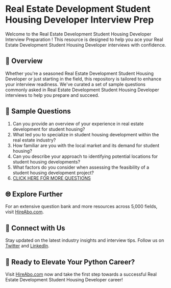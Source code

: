# Real Estate Development Student Housing Developer Interview Prep

Welcome to the Real Estate Development Student Housing Developer Interview Preparation ! This resource is designed to help you ace your Real Estate Development Student Housing Developer interviews with confidence.

## 🚀 Overview

Whether you're a seasoned Real Estate Development Student Housing Developer or just starting in the field, this repository is tailored to enhance your interview readiness. We've curated a set of sample questions commonly asked in Real Estate Development Student Housing Developer interviews to help you prepare and succeed.

## 📝 Sample Questions

1. Can you provide an overview of your experience in real estate development for student housing?
2. What led you to specialize in student housing development within the real estate industry?
3. How familiar are you with the local market and its demand for student housing?
4. Can you describe your approach to identifying potential locations for student housing developments?
5. What factors do you consider when assessing the feasibility of a student housing development project?
6. [CLICK HERE FOR MORE QUESTIONS](https://hireabo.com/job/21_3_24/Real%20Estate%20Development%20Student%20Housing%20Developer)

## 🌐 Explore Further

For an extensive question bank and more resources across 5,000 fields, visit [HireAbo.com](https://www.hireabo.com).

## 📱 Connect with Us

Stay updated on the latest industry insights and interview tips. Follow us on [Twitter](https://twitter.com/hireabo) and [LinkedIn](https://www.linkedin.com/in/hire-abo-3609972a8/).

## 🚀 Ready to Elevate Your Python Career?

Visit [HireAbo.com](https://www.hireabo.com) now and take the first step towards a successful Real Estate Development Student Housing Developer career!
